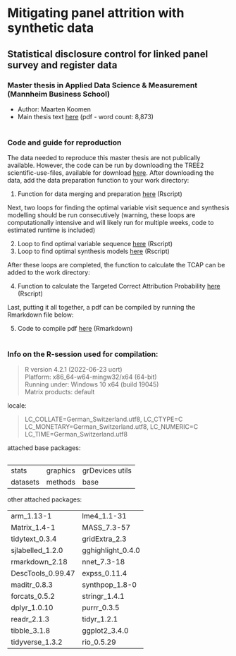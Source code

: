 # Mitigating panel attrition with synthetic data
## Statistical disclosure control for linked panel survey and register data
### Master thesis in Applied Data Science & Measurement (Mannheim Business School)

- Author: Maarten Koomen
- Main thesis text [here](Mitigating_panel_attrition_with_syndata.pdf) (pdf - word count: 8,873)<br> <br>

### Code and guide for reproduction

The data needed to reproduce this master thesis are not publically available. However, the code can be run by downloading the TREE2 scientific-use-files, available for download [here](https://www.swissubase.ch/en/catalogue/studies/12476/17413/datasets/1255/2026/overview). After downloading the data, add the data preparation function to your work directory: 

1. Function for data merging and preparation [here](data_tree_ext.R) (Rscript)

Next, two loops for finding the optimal variable visit sequence and synthesis modelling should be run consecutively (warning, these loops are computationally intensive and will likely run for multiple weeks, code to estimated runtime is included) 

2. Loop to find optimal variable sequence [here](find_sequence.R) (Rscript)
3. Loop to find optimal synthesis models [here](find_model.R) (Rscript)

After these loops are completed, the function to calculate the TCAP can be added to the work directory:

4. Function to calculate the Targeted Correct Attribution Probability [here](tcap.R) (Rscript)

Last, putting it all together, a pdf can be compiled by running the Rmarkdown file below:

5. Code to compile pdf [here](Mitigating_panel_attrition.Rmd) (Rmarkdown)
<br> <br> 

### Info on the R-session used for compilation: 

> R version 4.2.1 (2022-06-23 ucrt) <br> 
> Platform: x86_64-w64-mingw32/x64 (64-bit) <br> 
> Running under: Windows 10 x64 (build 19045) <br> 
> Matrix products: default

locale:
>LC_COLLATE=German_Switzerland.utf8, LC_CTYPE=C                         
>LC_MONETARY=German_Switzerland.utf8, LC_NUMERIC=C                       
>LC_TIME=German_Switzerland.utf8    

attached base packages: <br>
<table align="left">
    <tr>
        <td align="left">stats</td>
        <td align="left">graphics</td>
        <td align="left">grDevices utils</td>
    </tr>
    <tr>
        <td align="left">datasets</td>
        <td align="left">methods</td>
        <td align="left">base</td>
    </tr>
</table>
<br>
<br>
<br>
<br>
other attached packages: 
<br>
<table align="left">
    <tr>
        <td align="left">arm_1.13-1</td>
        <td align="left">lme4_1.1-31</td>
    </tr>
    <tr>
        <td align="left">Matrix_1.4-1</td>
        <td align="left">MASS_7.3-57</td>
    </tr>
    <tr>
        <td align="left">tidytext_0.3.4</td>
        <td align="left">gridExtra_2.3</td>
    </tr>
    <tr>
        <td align="left">sjlabelled_1.2.0</td>
        <td align="left">gghighlight_0.4.0</td>
    </tr>
    <tr>
        <td align="left">rmarkdown_2.18</td>
        <td align="left">nnet_7.3-18</td>
    </tr>
    <tr>
        <td align="left">DescTools_0.99.47</td>
        <td align="left">expss_0.11.4</td>
    </tr> 
    <tr>
        <td align="left">maditr_0.8.3</td>
        <td align="left">synthpop_1.8-0</td>
    </tr>
    <tr>
        <td align="left">forcats_0.5.2</td>
        <td align="left">stringr_1.4.1</td>
    </tr> 
    <tr>
        <td align="left">dplyr_1.0.10</td>
        <td align="left">purrr_0.3.5</td>
    </tr>
    <tr>
        <td align="left">readr_2.1.3</td>
        <td align="left">tidyr_1.2.1</td>
    </tr> 
    <tr>
        <td align="left">tibble_3.1.8</td>
        <td align="left">ggplot2_3.4.0 </td>
    </tr>
    <tr>
        <td align="left">tidyverse_1.3.2</td>
        <td align="left">rio_0.5.29</td>
    </tr>  
</table>         
